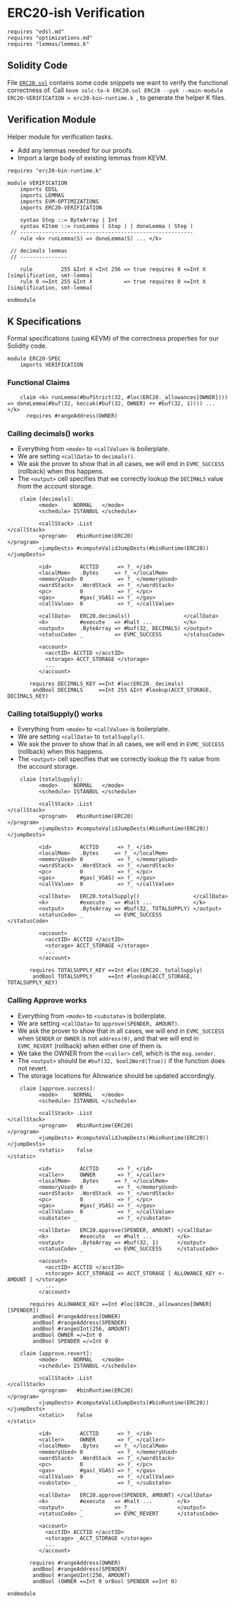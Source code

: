 ERC20-ish Verification
======================

```k
requires "edsl.md"
requires "optimizations.md"
requires "lemmas/lemmas.k"
```

Solidity Code
-------------

File [`ERC20.sol`](ERC20.sol) contains some code snippets we want to verify the functional correctness of.
Call `kevm solc-to-k ERC20.sol ERC20 --pyk --main-module ERC20-VERIFICATION > erc20-bin-runtime.k `, to generate the helper K files.

Verification Module
-------------------

Helper module for verification tasks.

-   Add any lemmas needed for our proofs.
-   Import a large body of existing lemmas from KEVM.

```k
requires "erc20-bin-runtime.k"

module VERIFICATION
    imports EDSL
    imports LEMMAS
    imports EVM-OPTIMIZATIONS
    imports ERC20-VERIFICATION

    syntax Step ::= ByteArray | Int
    syntax KItem ::= runLemma ( Step ) | doneLemma ( Step )
 // -------------------------------------------------------
    rule <k> runLemma(S) => doneLemma(S) ... </k>

 // decimals lemmas
 // ---------------

    rule         255 &Int X <Int 256 => true requires 0 <=Int X [simplification, smt-lemma]
    rule 0 <=Int 255 &Int X          => true requires 0 <=Int X [simplification, smt-lemma]

endmodule
```

K Specifications
----------------

Formal specifications (using KEVM) of the correctness properties for our Solidity code.

```k
module ERC20-SPEC
    imports VERIFICATION
```

### Functional Claims

```k
    claim <k> runLemma(#bufStrict(32, #loc(ERC20._allowances[OWNER]))) => doneLemma(#buf(32, keccak(#buf(32, OWNER) ++ #buf(32, 1)))) ... </k>
      requires #rangeAddress(OWNER)
```

### Calling decimals() works

-   Everything from `<mode>` to `<callValue>` is boilerplate.
-   We are setting `<callData>` to `decimals()`.
-   We ask the prover to show that in all cases, we will end in `EVMC_SUCCESS` (rollback) when this happens.
-   The `<output>` cell specifies that we correctly lookup the `DECIMALS` value from the account storage.

```k
    claim [decimals]:
          <mode>     NORMAL   </mode>
          <schedule> ISTANBUL </schedule>

          <callStack> .List                                      </callStack>
          <program>   #binRuntime(ERC20)                         </program>
          <jumpDests> #computeValidJumpDests(#binRuntime(ERC20)) </jumpDests>

          <id>         ACCTID      => ?_ </id>
          <localMem>   .Bytes     => ?_ </localMem>
          <memoryUsed> 0           => ?_ </memoryUsed>
          <wordStack>  .WordStack  => ?_ </wordStack>
          <pc>         0           => ?_ </pc>
          <gas>        #gas(_VGAS) => ?_ </gas>
          <callValue>  0           => ?_ </callValue>

          <callData>   ERC20.decimals()                 </callData>
          <k>          #execute   => #halt ...          </k>
          <output>     .ByteArray => #buf(32, DECIMALS) </output>
          <statusCode> _          => EVMC_SUCCESS       </statusCode>

          <account>
            <acctID> ACCTID </acctID>
            <storage> ACCT_STORAGE </storage>
            ...
          </account>

       requires DECIMALS_KEY ==Int #loc(ERC20._decimals)
        andBool DECIMALS     ==Int 255 &Int #lookup(ACCT_STORAGE, DECIMALS_KEY)
```

### Calling totalSupply() works

-   Everything from `<mode>` to `<callValue>` is boilerplate.
-   We are setting `<callData>` to `totalSupply()`.
-   We ask the prover to show that in all cases, we will end in `EVMC_SUCCESS` (rollback) when this happens.
-   The `<output>` cell specifies that we correctly lookup the `TS` value from the account storage.


```k
    claim [totalSupply]:
          <mode>     NORMAL   </mode>
          <schedule> ISTANBUL </schedule>

          <callStack> .List                                      </callStack>
          <program>   #binRuntime(ERC20)                         </program>
          <jumpDests> #computeValidJumpDests(#binRuntime(ERC20)) </jumpDests>

          <id>         ACCTID      => ?_ </id>
          <localMem>   .Bytes     => ?_ </localMem>
          <memoryUsed> 0           => ?_ </memoryUsed>
          <wordStack>  .WordStack  => ?_ </wordStack>
          <pc>         0           => ?_ </pc>
          <gas>        #gas(_VGAS) => ?_ </gas>
          <callValue>  0           => ?_ </callValue>

          <callData>   ERC20.totalSupply()                 </callData>
          <k>          #execute   => #halt ...             </k>
          <output>     .ByteArray => #buf(32, TOTALSUPPLY) </output>
          <statusCode> _          => EVMC_SUCCESS          </statusCode>

          <account>
            <acctID> ACCTID </acctID>
            <storage> ACCT_STORAGE </storage>
            ...
          </account>

       requires TOTALSUPPLY_KEY ==Int #loc(ERC20._totalSupply)
        andBool TOTALSUPPLY     ==Int #lookup(ACCT_STORAGE,  TOTALSUPPLY_KEY)
```

### Calling Approve works

-   Everything from `<mode>` to `<substate>` is boilerplate.
-   We are setting `<callData>` to `approve(SPENDER, AMOUNT)`.
-   We ask the prover to show that in all cases, we will end in `EVMC_SUCCESS` when `SENDER` or `OWNER` is not `address(0)`, and that we will end in `EVMC_REVERT` (rollback) when either one of them is.
-   We take the OWNER from the `<caller>` cell, which is the `msg.sender`.
-   The `<output>` should be `#buf(32, bool2Word(True))` if the function does not revert.
-   The storage locations for Allowance should be updated accordingly.

```k
    claim [approve.success]:
          <mode>     NORMAL   </mode>
          <schedule> ISTANBUL </schedule>

          <callStack> .List                                      </callStack>
          <program>   #binRuntime(ERC20)                         </program>
          <jumpDests> #computeValidJumpDests(#binRuntime(ERC20)) </jumpDests>
          <static>    false                                      </static>

          <id>         ACCTID      => ?_ </id>
          <caller>     OWNER       => ?_ </caller>
          <localMem>   .Bytes     => ?_ </localMem>
          <memoryUsed> 0           => ?_ </memoryUsed>
          <wordStack>  .WordStack  => ?_ </wordStack>
          <pc>         0           => ?_ </pc>
          <gas>        #gas(_VGAS) => ?_ </gas>
          <callValue>  0           => ?_ </callValue>
          <substate> _             => ?_ </substate>

          <callData>   ERC20.approve(SPENDER, AMOUNT) </callData>
          <k>          #execute   => #halt ...        </k>
          <output>     .ByteArray => #buf(32, 1)      </output>
          <statusCode> _          => EVMC_SUCCESS     </statusCode>

          <account>
            <acctID> ACCTID </acctID>
            <storage> ACCT_STORAGE => ACCT_STORAGE [ ALLOWANCE_KEY <- AMOUNT ] </storage>
            ...
          </account>

       requires ALLOWANCE_KEY ==Int #loc(ERC20._allowances[OWNER][SPENDER])
        andBool #rangeAddress(OWNER)
        andBool #rangeAddress(SPENDER)
        andBool #rangeUInt(256, AMOUNT)
        andBool OWNER =/=Int 0
        andBool SPENDER =/=Int 0
```

```k
    claim [approve.revert]:
          <mode>     NORMAL   </mode>
          <schedule> ISTANBUL </schedule>

          <callStack> .List                                      </callStack>
          <program>   #binRuntime(ERC20)                         </program>
          <jumpDests> #computeValidJumpDests(#binRuntime(ERC20)) </jumpDests>
          <static>    false                                      </static>

          <id>         ACCTID      => ?_ </id>
          <caller>     OWNER       => ?_ </caller>
          <localMem>   .Bytes     => ?_ </localMem>
          <memoryUsed> 0           => ?_ </memoryUsed>
          <wordStack>  .WordStack  => ?_ </wordStack>
          <pc>         0           => ?_ </pc>
          <gas>        #gas(_VGAS) => ?_ </gas>
          <callValue>  0           => ?_ </callValue>
          <substate> _             => ?_ </substate>

          <callData>   ERC20.approve(SPENDER, AMOUNT) </callData>
          <k>          #execute   => #halt ...        </k>
          <output>     _          => ?_               </output>
          <statusCode> _          => EVMC_REVERT      </statusCode>

          <account>
            <acctID> ACCTID </acctID>
            <storage> _ACCT_STORAGE </storage>
            ...
          </account>

       requires #rangeAddress(OWNER)
        andBool #rangeAddress(SPENDER)
        andBool #rangeUInt(256, AMOUNT)
        andBool (OWNER ==Int 0 orBool SPENDER ==Int 0)
```

```k
endmodule
```
